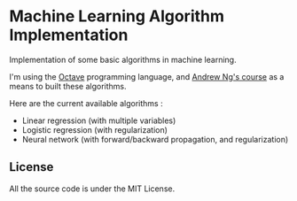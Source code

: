 # Machine Learning Algorithm Implementation

Implementation of some basic algorithms in machine learning.

I'm using the [Octave](https://gnu.org/software/octave/) programming language, and [Andrew Ng's course](https://www.coursera.org/learn/machine-learning) as a means to built these algorithms.

Here are the current available algorithms :

- Linear regression (with multiple variables)
- Logistic regression (with regularization)
- Neural network (with forward/backward propagation, and regularization)

## License

All the source code is under the MIT License.
